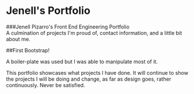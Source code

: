 # Jenell's Portfolio
###Jenell Pizarro's Front End Engineering Portfolio   
A culmination of projects I'm proud of, contact information, and a little bit about me.

##First Bootstrap!

A boiler-plate was used but I was able to manipulate most of it.

This portfolio showcases what projects I have done. It will continue to show the projects I will be doing and change, as far as design goes, rather continuously. Never be satisfied.
